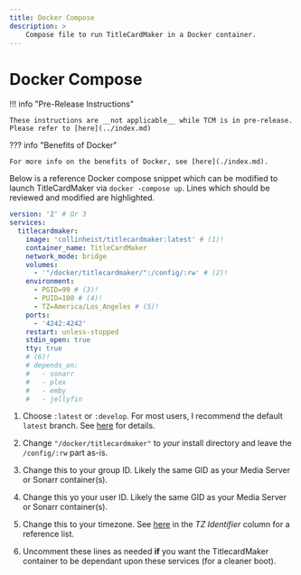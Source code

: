 ```yaml
---
title: Docker Compose
description: >
    Compose file to run TitleCardMaker in a Docker container.
---
```


# Docker Compose

!!! info "Pre-Release Instructions"

    These instructions are __not applicable__ while TCM is in pre-release.
    Please refer to [here](../index.md)

??? info "Benefits of Docker"

    For more info on the benefits of Docker, see [here](./index.md).

Below is a reference Docker compose snippet which can be modified to launch
TitleCardMaker via `docker -compose up`. Lines which should be reviewed and
modified are highlighted.

```yaml linenums="1" hl_lines="4 8 10-12 19-23"
version: '2' # Or 3
services:
  titlecardmaker:
    image: 'collinheist/titlecardmaker:latest' # (1)!
    container_name: TitleCardMaker
    network_mode: bridge
    volumes:
      - '"/docker/titlecardmaker/":/config/:rw' # (2)!
    environment:
      - PGID=99 # (3)!
      - PUID=100 # (4)!
      - TZ=America/Los_Angeles # (5)!
    ports:
      - '4242:4242'
    restart: unless-stopped
    stdin_open: true
    tty: true
    # (6)!
    # depends_on:
    #   - sonarr
    #   - plex
    #   - emby
    #   - jellyfin
```

1. Choose `:latest` or `:develop`. For most users, I recommend the default
`latest` branch. See [here](./docker.md#selecting-a-tag) for details.

2. Change `"/docker/titlecardmaker"` to _your_ install directory and leave the
`/config/:rw` part as-is.

3. Change this to your group ID. Likely the same GID as your Media Server or
Sonarr container(s).

4. Change this yo your user ID. Likely the same GID as your Media Server or
Sonarr container(s).

5. Change this to your timezone. See
[here](https://en.wikipedia.org/wiki/List_of_tz_database_time_zones) in the
_TZ Identifier_ column for a reference list.

6. Uncomment these lines as needed __if__ you want the TitlecardMaker container
to be dependant upon these services (for a cleaner boot).
